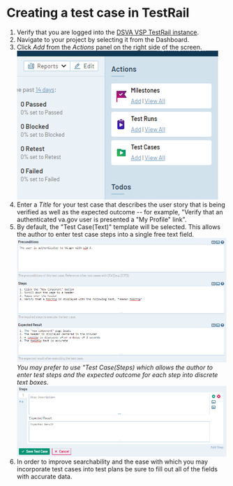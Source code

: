# Creating a test case in TestRail

1. Verify that you are logged into the [DSVA VSP TestRail instance](https://dsvavsp.testrail.io/).  
1. Navigate to your project by selecting it from the Dashboard.  
1. Click *Add* from the *Actions* panel on the right side of the screen.  
![TestRail add test case screen shot][testrail-add-test-case-add]  
1. Enter a *Title* for your test case that describes the user story that is being verified as well as the expected outcome -- for example, "Verify that an authenticated va.gov user is presented a "My Profile" link".  
1. By default, the "Test Case(Text)" template will be selected.  This allows the author to enter test case steps into a single free text field.  
![TestRail add test case text template screen shot][testrail-add-test-case-text-template]  
*You may prefer to use "Test Case(Steps) which allows the author to enter test steps and the expected outcome for each step into discrete text boxes.*  
![TestRail add test case steps template screen shot][testrail-add-test-case-steps-template]  
1. In order to improve searchability and the ease with which you may incorporate test cases into test plans be sure to fill out all of the fields with accurate data.


[testrail-add-test-case-add]: ../images/testrail-tutorials/add-test-case-add.png
[testrail-add-test-case-text-template]: ../images/testrail-tutorials/add-test-case-text-template.png
[testrail-add-test-case-steps-template]: ../images/testrail-tutorials/add-test-case-steps-template.png